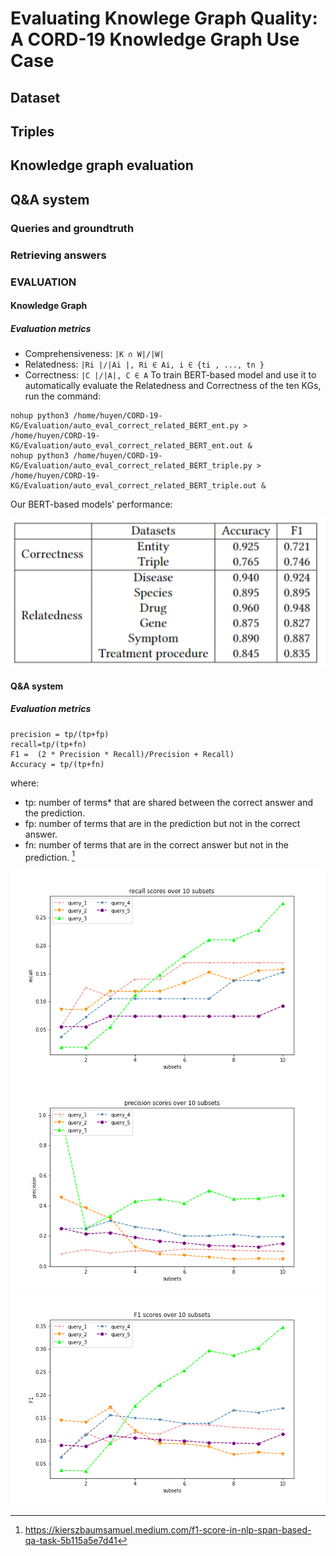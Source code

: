 # Evaluating Knowlege Graph Quality: A CORD-19 Knowledge Graph Use Case

## Dataset

## Triples

## Knowledge graph evaluation

## Q&A system
### Queries and groundtruth
### Retrieving answers
### EVALUATION
#### Knowledge Graph
##### Evaluation metrics
- Comprehensiveness: ```|K ∩ W|/|W|```
- Relatedness: ```|Ri |/|Ai |, Ri ∈ Ai, i ∈ {ti , ..., tn }```
- Correctness: ```|C |/|A|, C ∈ A```
To train BERT-based model and use it to automatically evaluate the Relatedness and Correctness of the ten KGs, run the command:
```
nohup python3 /home/huyen/CORD-19-KG/Evaluation/auto_eval_correct_related_BERT_ent.py > /home/huyen/CORD-19-KG/Evaluation/auto_eval_correct_related_BERT_ent.out &
nohup python3 /home/huyen/CORD-19-KG/Evaluation/auto_eval_correct_related_BERT_triple.py > /home/huyen/CORD-19-KG/Evaluation/auto_eval_correct_related_BERT_triple.out &
```
Our BERT-based models' performance:

![img.png](Evaluation/result/KG_eval/img.png)
#### Q&A system
##### Evaluation metrics
```
precision = tp/(tp+fp)	
recall=tp/(tp+fn)	
F1 =  (2 * Precision * Recall)/Precision + Recall)	
Accuracy = tp/(tp+fn)	
```

where:
- tp: number of terms* that are shared between the correct answer and the prediction.
- fp: number of terms that are in the prediction but not in the correct answer.
- fn: number of terms that are in the correct answer but not in the prediction. [^1]
[^1]: https://kierszbaumsamuel.medium.com/f1-score-in-nlp-span-based-qa-task-5b115a5e7d41

![alt text](https://github.com/HuyenNguyenHelen/CORD-19-KG/blob/master/Evaluation/result/recall.png)
![alt text](https://github.com/HuyenNguyenHelen/CORD-19-KG/blob/master/Evaluation/result/precision.png)
![alt text](https://github.com/HuyenNguyenHelen/CORD-19-KG/blob/master/Evaluation/result/F1.png)



